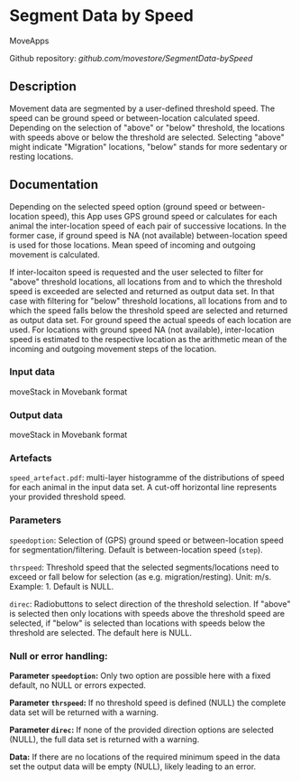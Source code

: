 # Segment Data by Speed
MoveApps

Github repository: *github.com/movestore/SegmentData-bySpeed*

## Description
Movement data are segmented by a user-defined threshold speed. The speed can be ground speed or between-location calculated speed. Depending on the selection of "above" or "below" threshold, the locations with speeds above or below the threshold are selected. Selecting "above" might indicate "Migration" locations, "below" stands for more sedentary or resting locations.

## Documentation
Depending on the selected speed option (ground speed or between-location speed), this App uses GPS ground speed or calculates for each animal the inter-location speed of each pair of successive locations. In the former case, if ground speed is NA (not available) between-location speed is used for those locations. Mean speed of incoming and outgoing movement is calculated.

If inter-locaiton speed is requested and the user selected to filter for "above" threshold locations, all locations from and to which the threshold speed is exceeded are selected and returned as output data set. In that case with filtering for "below" threshold locations, all locations from and to which the speed falls below the threshold speed are selected and returned as output data set. For ground speed the actual speeds of each location are used. For locations with ground speed NA (not available), inter-location speed is estimated to the respective location as the arithmetic mean of the incoming and outgoing movement steps of the location.

### Input data
moveStack in Movebank format

### Output data
moveStack in Movebank format

### Artefacts
`speed_artefact.pdf`: multi-layer histogramme of the distributions of speed for each animal in the input data set. A cut-off horizontal line represents your provided threshold speed.

### Parameters 
`speedoption`: Selection of (GPS) ground speed or between-location speed for segmentation/filtering. Default is between-location speed (`step`).

`thrspeed`: Threshold speed that the selected segments/locations need to exceed or fall below for selection (as e.g. migration/resting). Unit: m/s. Example: 1. Default is NULL.

`direc`: Radiobuttons to select direction of the threshold selection. If "above" is selected then only locations with speeds above the threshold speed are selected, if "below" is selected than locations with speeds below the threshold are selected. The default here is NULL.

### Null or error handling:
**Parameter `speedoption`:** Only two option are possible here with a fixed default, no NULL or errors expected.

**Parameter `thrspeed`:** If no threshold speed is defined (NULL) the complete data set will be returned with a warning.

**Parameter `direc`:** If none of the provided direction options are selected (NULL), the full data set is returned with a warning.

**Data:** If there are no locations of the required minimum speed in the data set the output data will be empty (NULL), likely leading to an error.
